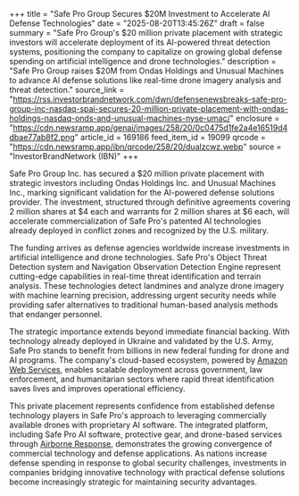 +++
title = "Safe Pro Group Secures $20M Investment to Accelerate AI Defense Technologies"
date = "2025-08-20T13:45:26Z"
draft = false
summary = "Safe Pro Group's $20 million private placement with strategic investors will accelerate deployment of its AI-powered threat detection systems, positioning the company to capitalize on growing global defense spending on artificial intelligence and drone technologies."
description = "Safe Pro Group raises $20M from Ondas Holdings and Unusual Machines to advance AI defense solutions like real-time drone imagery analysis and threat detection."
source_link = "https://rss.investorbrandnetwork.com/dwn/defensenewsbreaks-safe-pro-group-inc-nasdaq-spai-secures-20-million-private-placement-with-ondas-holdings-nasdaq-onds-and-unusual-machines-nyse-umac/"
enclosure = "https://cdn.newsramp.app/genai/images/258/20/0c0475d1fe2a4e16519d4dbae77ab8f2.png"
article_id = 169186
feed_item_id = 19099
qrcode = "https://cdn.newsramp.app/ibn/qrcode/258/20/dualzcwz.webp"
source = "InvestorBrandNetwork (IBN)"
+++

<p>Safe Pro Group Inc. has secured a $20 million private placement with strategic investors including Ondas Holdings Inc. and Unusual Machines Inc., marking significant validation for the AI-powered defense solutions provider. The investment, structured through definitive agreements covering 2 million shares at $4 each and warrants for 2 million shares at $6 each, will accelerate commercialization of Safe Pro's patented AI technologies already deployed in conflict zones and recognized by the U.S. military.</p><p>The funding arrives as defense agencies worldwide increase investments in artificial intelligence and drone technologies. Safe Pro's Object Threat Detection system and Navigation Observation Detection Engine represent cutting-edge capabilities in real-time threat identification and terrain analysis. These technologies detect landmines and analyze drone imagery with machine learning precision, addressing urgent security needs while providing safer alternatives to traditional human-based analysis methods that endanger personnel.</p><p>The strategic importance extends beyond immediate financial backing. With technology already deployed in Ukraine and validated by the U.S. Army, Safe Pro stands to benefit from billions in new federal funding for drone and AI programs. The company's cloud-based ecosystem, powered by <a href="https://aws.amazon.com" rel="nofollow" target="_blank">Amazon Web Services</a>, enables scalable deployment across government, law enforcement, and humanitarian sectors where rapid threat identification saves lives and improves operational efficiency.</p><p>This private placement represents confidence from established defense technology players in Safe Pro's approach to leveraging commercially available drones with proprietary AI software. The integrated platform, including Safe Pro AI software, protective gear, and drone-based services through <a href="https://airborneresponse.com" rel="nofollow" target="_blank">Airborne Response</a>, demonstrates the growing convergence of commercial technology and defense applications. As nations increase defense spending in response to global security challenges, investments in companies bridging innovative technology with practical defense solutions become increasingly strategic for maintaining security advantages.</p>